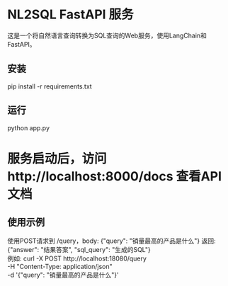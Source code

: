 # NL2SQL FastAPI 服务

这是一个将自然语言查询转换为SQL查询的Web服务，使用LangChain和FastAPI。

## 安装
pip install -r requirements.txt

## 运行
python app.py
# 服务启动后，访问 http://localhost:8000/docs 查看API文档

## 使用示例
使用POST请求到 /query，body: {"query": "销量最高的产品是什么"}
返回: {"answer": "结果答案", "sql_query": "生成的SQL"}\
例如:
curl -X POST http://localhost:18080/query \
     -H "Content-Type: application/json" \
     -d '{"query": "销量最高的产品是什么"}'